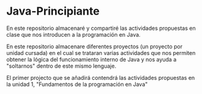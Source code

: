 # Java-Principiante
En este repositorio almacenaré y compartiré las actividades propuestas en clase que nos introducen a la programación en Java.

En este repositorio almacenare diferentes proyectos (un proyecto por unidad cursada) en el cual se trataran varias actividades que nos permiten obtener la lógica del funcionamiento interno
de Java y nos ayuda a "soltarnos" dentro de este mismo lenguaje. 

El primer projecto que se añadirá contendrá las actividades propuestas en la unidad 1, "Fundamentos de la programación en Java"
